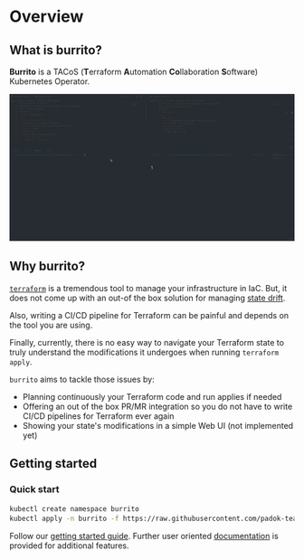 # Overview

## What is burrito?

**Burrito** is a TACoS (**T**erraform **A**utomation **Co**llaboration **S**oftware) Kubernetes Operator.

![demo](assets/demo/demo.gif)

## Why burrito?

[`terraform`](https://www.terraform.io/) is a tremendous tool to manage your infrastructure in IaC.
But, it does not come up with an out-of the box solution for managing [state drift](https://developer.hashicorp.com/terraform/tutorials/state/resource-drift).

Also, writing a CI/CD pipeline for Terraform can be painful and depends on the tool you are using.

Finally, currently, there is no easy way to navigate your Terraform state to truly understand the modifications it undergoes when running `terraform apply`.

`burrito` aims to tackle those issues by:

- Planning continuously your Terraform code and run applies if needed
- Offering an out of the box PR/MR integration so you do not have to write CI/CD pipelines for Terraform ever again
- Showing your state's modifications in a simple Web UI (not implemented yet)

## Getting started

### Quick start

```bash
kubectl create namespace burrito
kubectl apply -n burrito -f https://raw.githubusercontent.com/padok-team/burrito/main/manifests/install.yaml
```

Follow our [getting started guide](getting_started.md). Further user oriented [documentation](user-guide/) is provided for additional features.
